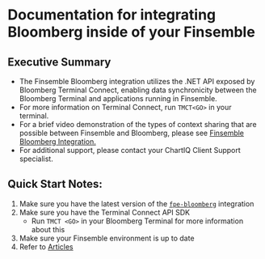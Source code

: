 # Documentation for integrating Bloomberg inside of your Finsemble
## Executive Summary
* The Finsemble Bloomberg integration utilizes the .NET API exposed by Bloomberg Terminal Connect, enabling data synchronicity between the Bloomberg Terminal and applications running in Finsemble. 
* For more information on Terminal Connect, run `TMCT<GO>` in your terminal.
* For a brief video demonstration of the types of context sharing that are possible between Finsemble and Bloomberg, please see [Finsemble Bloomberg Integration.](https://chartiq.wistia.com/projects/9zacla7xfo)
* For additional support, please contact your ChartIQ Client Support specialist.

## Quick Start Notes:
1. Make sure you have the latest version of the [`fpe-bloomberg`](https://github.com/ChartIQ/fpe-bloomberg) integration
1. Make sure you have the Terminal Connect API SDK
    * Run `TMCT <GO>` in your Bloomberg Terminal for more information about this
2. Make sure your Finsemble environment is up to date
3. Refer to [Articles](/articles/intro.html)
